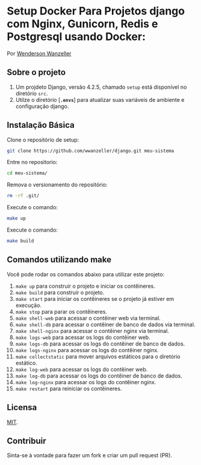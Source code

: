 # Setup Docker Para Projetos django com Nginx, Gunicorn, Redis e Postgresql usando Docker:
Por [Wenderson Wanzeller](https://www.linkedin.com/in/wenderson-wanzeller/)

## Sobre o projeto
1. Um projdeto Django, versão 4.2.5, chamado `setup` está disponível no diretório `src`. 
2. Utilze o diretório [**`.envs`**] para atualizar suas variáveis de ambiente e configuração django.

## Instalação Básica
Clone o repositório de setup:
```sh
git clone https://github.com/wwanzeller/django.git meu-sistema
```

Entre no repositorio:
```sh
cd meu-sistema/
```
Remova o versionamento do repositório:
```sh
rm -rf .git/
```
Execute o comando:
```sh
make up
```
Execute o comando:
```sh
make build
```

## Comandos utilizando make
Você pode rodar os comandos abaixo para utilizar este projeto:
1. `make up` para construir o projeto e iniciar os contêineres.
2. `make build` para construir o projeto.
3. `make start` para iniciar os contêineres se o projeto já estiver em execução.
4. `make stop` para parar os contêineres.
5. `make shell-web` para acessar o contêiner web via terminal.
6. `make shell-db` para acessar o contêiner de banco de dados via terminal.
7. `make shell-nginx` para acessar o contêiner nginx via terminal.
8. `make logs-web` para acessar os logs do contêiner web.
9. `make logs-db` para acessar os logs do contêiner de banco de dados.
10. `make logs-nginx` para acessar os logs do contêiner nginx.
11. `make collectstatic` para mover arquivos estáticos para o diretório estático.
12. `make log-web` para acessar os logs do contêiner web.
13. `make log-db` para acessar os logs do contêiner de banco de dados.
14. `make log-nginx` para acessar os logs do contêiner nginx.
15. `make restart` para reiniciar os contêineres.

## Licensa
[MIT](https://github.com/wwanzeller/docker/blob/master/LICENSE).

## Contribuir
Sinta-se à vontade para fazer um fork e criar um pull request (PR).